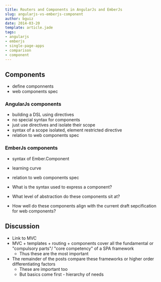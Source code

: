 ```yaml
---
title: Routers and Components in AngularJs and EmberJs
slug: angularjs-vs-emberjs-component
author: bguiz
date: 2014-03-20
template: article.jade
tags:
- angularjs
- emberjs
- single-page-apps
- comparison
- component
---
```


## Components

- define componnents
- web components spec

### AngularJs components

- building a DSL using directives
- no special syntax for components
- just use directives and isolate their scope
- syntax of a scope isolated, element restricted directive
- relation to web components spec

### EmberJs components

- syntax of Ember.Component
- learning curve
- relation to web components spec

- What is the syntax used to express a component?
- What level of abstraction do these components sit at?
- How well do these components align with the current draft sepcification for web components?

## Discussion

- Link to MVC
- MVC + templates + routing + components cover all the fundamental or "compulsory parts"/ "core competency" of a SPA framework
	- Thus these are the most important
- The remainder of the posts compare these frameworks or higher order differentiating factors
	- These are important too
	- But basics come first - hierarchy of needs
